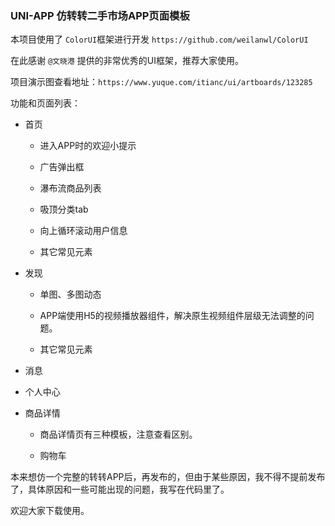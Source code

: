 ### UNI-APP 仿转转二手市场APP页面模板

本项目使用了 `ColorUI`框架进行开发 `https://github.com/weilanwl/ColorUI`

在此感谢 `@文晓港` 提供的非常优秀的UI框架，推荐大家使用。



项目演示图查看地址：`https://www.yuque.com/itianc/ui/artboards/123285`



功能和页面列表：

- 首页
  
  - 进入APP时的欢迎小提示
  
  - 广告弹出框
  
  - 瀑布流商品列表
  
  - 吸顶分类tab
  
  - 向上循环滚动用户信息
  
  - 其它常见元素

- 发现
  
  - 单图、多图动态
  
  - APP端使用H5的视频播放器组件，解决原生视频组件层级无法调整的问题。
  
  - 其它常见元素

- 消息

- 个人中心

- 商品详情
  
  - 商品详情页有三种模板，注意查看区别。
  
  - 购物车

本来想仿一个完整的转转APP后，再发布的，但由于某些原因，我不得不提前发布了，具体原因和一些可能出现的问题，我写在代码里了。

欢迎大家下载使用。
